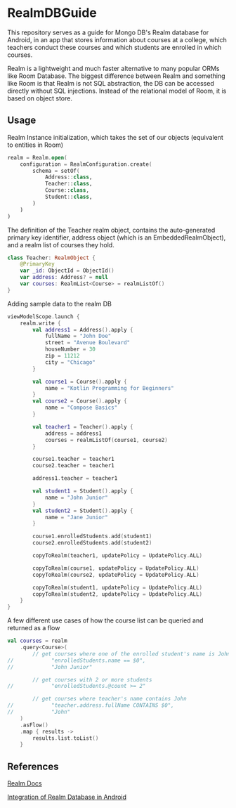 # RealmDBGuide

This repository serves as a guide for Mongo DB's Realm database for Android, in an app that stores information about courses at a college, which teachers conduct these courses and which students are enrolled in which courses.

Realm is a lightweight and much faster alternative to many popular ORMs like Room Database. The biggest difference between Realm and something like Room is that Realm is not SQL abstraction, the DB can be accessed directly without SQL injections. Instead of the relational model of Room, it is based on object store.

## Usage

Realm Instance initialization, which takes the set of our objects (equivalent to entities in Room) 

```kotlin
realm = Realm.open(
    configuration = RealmConfiguration.create(
        schema = setOf(
            Address::class,
            Teacher::class,
            Course::class,
            Student::class,
        )
    )
)
```

The definition of the Teacher realm object, contains the auto-generated primary key identifier, address object (which is an EmbeddedRealmObject), and a realm list of courses they hold.

```kotlin
class Teacher: RealmObject {
    @PrimaryKey
    var _id: ObjectId = ObjectId()
    var address: Address? = null
    var courses: RealmList<Course> = realmListOf()
}
```

Adding sample data to the realm DB

```kotlin
viewModelScope.launch {
    realm.write {
        val address1 = Address().apply {
            fullName = "John Doe"
            street = "Avenue Boulevard"
            houseNumber = 30
            zip = 11212
            city = "Chicago"
        }

        val course1 = Course().apply {
            name = "Kotlin Programming for Beginners"
        }
        val course2 = Course().apply {
            name = "Compose Basics"
        }

        val teacher1 = Teacher().apply {
            address = address1
            courses = realmListOf(course1, course2)
        }

        course1.teacher = teacher1
        course2.teacher = teacher1

        address1.teacher = teacher1

        val student1 = Student().apply {
            name = "John Junior"
        }
        val student2 = Student().apply {
            name = "Jane Junior"
        }

        course1.enrolledStudents.add(student1)
        course2.enrolledStudents.add(student2)

        copyToRealm(teacher1, updatePolicy = UpdatePolicy.ALL)

        copyToRealm(course1, updatePolicy = UpdatePolicy.ALL)
        copyToRealm(course2, updatePolicy = UpdatePolicy.ALL)

        copyToRealm(student1, updatePolicy = UpdatePolicy.ALL)
        copyToRealm(student2, updatePolicy = UpdatePolicy.ALL)
    }
}
```

A few different use cases of how the course list can be queried and returned as a flow

```kotlin
val courses = realm
    .query<Course>(
        // get courses where one of the enrolled student's name is John Junior
//            "enrolledStudents.name == $0",
//            "John Junior"

        // get courses with 2 or more students
//            "enrolledStudents.@count >= 2"

        // get courses where teacher's name contains John
//            "teacher.address.fullName CONTAINS $0",
//            "John"
    )
    .asFlow()
    .map { results ->
        results.list.toList()
    }
```

## References

[Realm Docs](https://realm.io/realm-kotlin/)

[Integration of Realm Database in Android](https://medium.com/@mr.appbuilder/integration-of-realm-database-in-android-5ad2f83afa7b)
